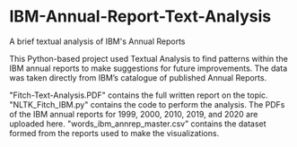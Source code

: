 # IBM-Annual-Report-Text-Analysis
A brief textual analysis of IBM's Annual Reports

This Python-based project used Textual Analysis to find patterns within the IBM annual reports to make suggestions for future improvements. The data was taken directly from IBM’s catalogue of published Annual Reports.

"Fitch-Text-Analysis.PDF" contains the full written report on the topic. "NLTK_Fitch_IBM.py" contains the code to perform the analysis. The PDFs of the IBM annual reports for 1999, 2000, 2010, 2019, and 2020 are uploaded here. "words_ibm_annrep_master.csv" contains the dataset formed from the reports used to make the visualizations.
